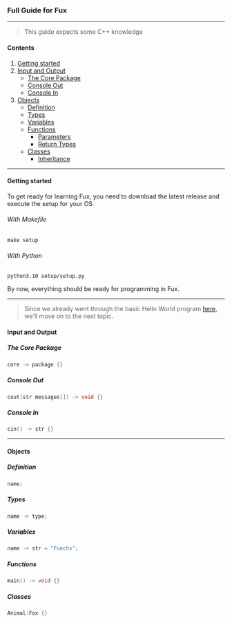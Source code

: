 ### Full Guide for Fux
---
> This guide expects some C++ knowledge

#### Contents

1. [Getting started](#getting-started)
2. [Input and Output](#input-and-output)
    - [The Core Package](#the-core-package)
    - [Console Out](#console-out)
    - [Console In](#console-in)
3. [Objects](#objects)
    - [Definition](#definition)
    - [Types](#types)
    - [Variables](#variables)
    - [Functions](#functions)
        - [Parameters](#parameters)
        - [Return Types](#return-types)
    - [Classes](#classes)
        - [Inheritance](#inheritance)

---

#### Getting started

To get ready for learning Fux, you need to download the latest release and execute the setup for your OS

###### With Makefile

```
make setup
```

###### With Python

```
python3.10 setup/setup.py
```

By now, everything should be ready for programming in Fux.

---

> Since we already went through the basic Hello World program [here](./helloworld.md), we'll move on to the next topic.

#### Input and Output

##### The Core Package

```cpp
core -> package {}
```

##### Console Out

```cpp
cout(str messages[]) -> void {}
```

##### Console In

```cpp
cin() -> str {}
```

---

#### Objects

##### Definition

```cpp
name;
```

##### Types

```cpp
name -> type;
```

##### Variables

```cpp
name -> str = "Fuechs";
```

##### Functions

```cpp
main() -> void {}
```

##### Classes

```cpp
Animal:Fox {}
```

